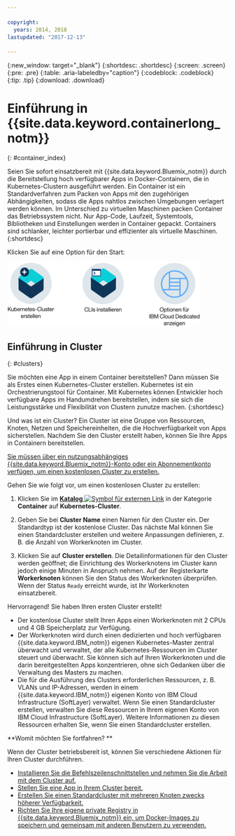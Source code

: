 ```yaml
---

copyright:
  years: 2014, 2018
lastupdated: "2017-12-13"

---
```


{:new_window: target="_blank"}
{:shortdesc: .shortdesc}
{:screen: .screen}
{:pre: .pre}
{:table: .aria-labeledby="caption"}
{:codeblock: .codeblock}
{:tip: .tip}
{:download: .download}


# Einführung in {{site.data.keyword.containerlong_notm}}
{: #container_index}

Seien Sie sofort einsatzbereit mit {{site.data.keyword.Bluemix_notm}} durch die Bereitstellung hoch verfügbarer Apps in Docker-Containern, die in Kubernetes-Clustern ausgeführt werden. Ein Container ist ein Standardverfahren zum Packen von Apps mit den zugehörigen Abhängigkeiten, sodass die Apps nahtlos zwischen Umgebungen verlagert werden können. Im Unterschied zu virtuellen Maschinen packen Container das Betriebssystem nicht. Nur App-Code, Laufzeit, Systemtools, Bibliotheken und Einstellungen werden in Container gepackt. Containers sind schlanker, leichter portierbar und effizienter als virtuelle Maschinen.
{:shortdesc}


Klicken Sie auf eine Option für den Start:

<img usemap="#home_map" border="0" class="image" id="image_ztx_crb_f1b" src="images/cs_public_dedicated_options.png" width="440" alt="Klicken Sie auf ein Symbol, um schnell Ihre ersten Schritte mit {{site.data.keyword.containershort_notm}} zu machen. Klicken Sie in {{site.data.keyword.Bluemix_dedicated_notm}} auf dieses Symbol, um Ihre Optionen anzuzeigen." style="width:440px;" />
<map name="home_map" id="home_map">
<area href="#clusters" alt="Einführung zu Kubernetes-Clustern in {{site.data.keyword.Bluemix_notm}}" title="Einführung zu Kubernetes-Clustern in {{site.data.keyword.Bluemix_notm}}" shape="rect" coords="-7, -8, 108, 211" />
<area href="cs_cli_install.html" alt="Installieren Sie die CLIs." title="Installieren Sie die CLIs." shape="rect" coords="155, -1, 289, 210" />
<area href="cs_dedicated.html#dedicated_environment" alt="{{site.data.keyword.Bluemix_dedicated_notm}}-Cloudumgebung" title="{{site.data.keyword.Bluemix_notm}}-Cloudumgebung" shape="rect" coords="326, -10, 448, 218" />
</map>


## Einführung in Cluster
{: #clusters}

Sie möchten eine App in einem Container bereitstellen? Dann müssen Sie als Erstes einen Kubernetes-Cluster erstellen. Kubernetes ist ein Orchestrierungstool für Container. Mit Kubernetes können Entwickler hoch verfügbare Apps im Handumdrehen bereitstellen, indem sie sich die Leistungsstärke und Flexibilität von Clustern zunutze machen.
{:shortdesc}

Und was ist ein Cluster? Ein Cluster ist eine Gruppe von Ressourcen, Knoten, Netzen und Speichereinheiten, die die Hochverfügbarkeit von Apps sicherstellen. Nachdem Sie den Cluster erstellt haben, können Sie Ihre Apps in Containern bereitstellen.

[Sie müssen über ein nutzungsabhängiges {{site.data.keyword.Bluemix_notm}}-Konto oder ein Abonnementkonto verfügen, um einen kostenlosen Cluster zu erstellen.](https://console.bluemix.net/registration/)


Gehen Sie wie folgt vor, um einen kostenlosen Cluster zu erstellen:

1.  Klicken Sie im [**Katalog** ![Symbol für externen Link](../icons/launch-glyph.svg "Symbol für externen Link")](https://console.bluemix.net/catalog/?category=containers) in der Kategorie **Container** auf **Kubernetes-Cluster**.

2.  Geben Sie bei **Cluster Name** einen Namen für den Cluster ein. Der Standardtyp ist der kostenlose Cluster. Das nächste Mal können Sie einen Standardcluster erstellen und weitere Anpassungen definieren, z. B. die Anzahl von Workerknoten im Cluster.

3.  Klicken Sie auf **Cluster erstellen**. Die Detailinformationen für den Cluster werden geöffnet; die Einrichtung des Workerknotens im Cluster kann jedoch einige Minuten in Anspruch nehmen. Auf der Registerkarte **Workerknoten** können Sie den Status des Workerknoten überprüfen. Wenn der Status `Ready` erreicht wurde, ist Ihr Workerknoten einsatzbereit.

Hervorragend! Sie haben Ihren ersten Cluster erstellt!

*   Der kostenlose Cluster stellt Ihren Apps einen Workerknoten mit 2 CPUs und 4 GB Speicherplatz zur Verfügung.
*   Der Workerknoten wird durch einen dedizierten und hoch verfügbaren {{site.data.keyword.IBM_notm}} eigenen Kubernetes-Master zentral überwacht und verwaltet, der alle Kubernetes-Ressourcen im Cluster steuert und überwacht. Sie können sich auf Ihren Workerknoten und die darin bereitgestellten Apps konzentrieren, ohne sich Gedanken über die Verwaltung des Masters zu machen.
*   Die für die Ausführung des Clusters erforderlichen Ressourcen, z. B. VLANs und IP-Adressen, werden in einem {{site.data.keyword.IBM_notm}} eigenen Konto von IBM Cloud Infrastructure (SoftLayer) verwaltet. Wenn Sie einen Standardcluster erstellen, verwalten Sie diese Ressourcen in Ihrem eigenen Konto von IBM Cloud Infrastructure (SoftLayer). Weitere Informationen zu diesen Ressourcen erhalten Sie, wenn Sie einen Standardcluster erstellen.


**Womit möchten Sie fortfahren? **

Wenn der Cluster betriebsbereit ist, können Sie verschiedene Aktionen für Ihren Cluster durchführen.

* [Installieren Sie die Befehlszeilenschnittstellen und nehmen Sie die Arbeit mit dem Cluster auf.](cs_cli_install.html#cs_cli_install)
* [Stellen Sie eine App in Ihrem Cluster bereit.](cs_app.html#app_cli)
* [Erstellen Sie einen Standardcluster mit mehreren Knoten zwecks höherer Verfügbarkeit.](cs_clusters.html#clusters_ui)
* [Richten Sie Ihre eigene private Registry in {{site.data.keyword.Bluemix_notm}} ein, um Docker-Images zu speichern und gemeinsam mit anderen Benutzern zu verwenden.](/docs/services/Registry/index.html)
